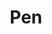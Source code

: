 ---
title: Pen
tags: ["pen", "writing", "ink", "drawing", "art", "scribble", "stationery"]
icon: pen
svg: '<svg xmlns="http://www.w3.org/2000/svg" width="24" height="24" fill="none" viewBox="0 0 24 24" stroke-width="1.5" stroke-linecap="round" stroke-linejoin="round" stroke="currentColor"><path d="m7.63 7.63 3.006 3.006M3.042 4.34l2.616 9.157c.778 2.723 2.933 4.6 5.764 4.6a5.61 5.61 0 0 0 1.264-.148c.392-.09.812-.001 1.097.283l2.46 2.46c.41.41 1.075.41 1.485 0l2.964-2.965a1.05 1.05 0 0 0 0-1.486l-2.455-2.455c-.284-.284-.373-.703-.284-1.094.094-.415.145-.84.145-1.27 0-2.832-1.877-4.987-4.6-5.765L4.341 3.042a1.05 1.05 0 0 0-1.3 1.299Z"/></svg>'
---